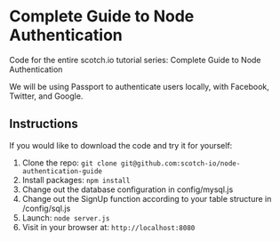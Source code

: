 # Complete Guide to Node Authentication

Code for the entire scotch.io tutorial series: Complete Guide to Node Authentication

We will be using Passport to authenticate users locally, with Facebook, Twitter, and Google.

## Instructions

If you would like to download the code and try it for yourself:

1. Clone the repo: `git clone git@github.com:scotch-io/node-authentication-guide`
2. Install packages: `npm install`
3. Change out the database configuration in config/mysql.js
4. Change out the SignUp function according to your table structure in /config/sql.js
4. Launch: `node server.js`
5. Visit in your browser at: `http://localhost:8080`



